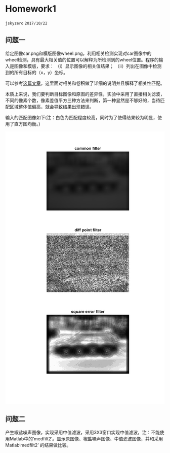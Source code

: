 # Homework1
`jskyzero` `2017/10/22`

## 问题一
给定图像car.png和模版图像wheel.png，利用相关检测实现对car图像中的 wheel检测，具有最大相关值的位置可以解释为所检测到的wheel位置。程序的输 入是图像和模版，要求： 
（i）显示图像的相关值结果；
（ii）列出在图像中检测到的所有目标的（x，y）坐标。

可以参考[这篇文章](http://www.cs.umd.edu/~djacobs/CMSC426/Convolution.pdf)，这里面对相关和卷积做了详细的说明并且解释了相关性匹配。

本质上来说，我们要判断目标图像和原图的差异性，实验中采用了直接相关滤波，不同的像素个数，像素差值平方三种方法来判断，第一种显然是不够好的，当待匹配区域整体值偏高，就会导致结果出现错误。

输入的匹配图像如下(注：白色为匹配程度较高，同时为了使得结果较为明显，使用了直方图均衡。)

![输出1](./question1.png)

## 问题二

产生椒盐噪声图像，实现采用中值滤波，采用3X3窗口实现中值滤波，注：不能使用Matlab中的‘medfilt2’。显示原图像、椒盐噪声图像、中值滤波图像，并和采用Matlab‘medfilt2’ 的结果做比较。



